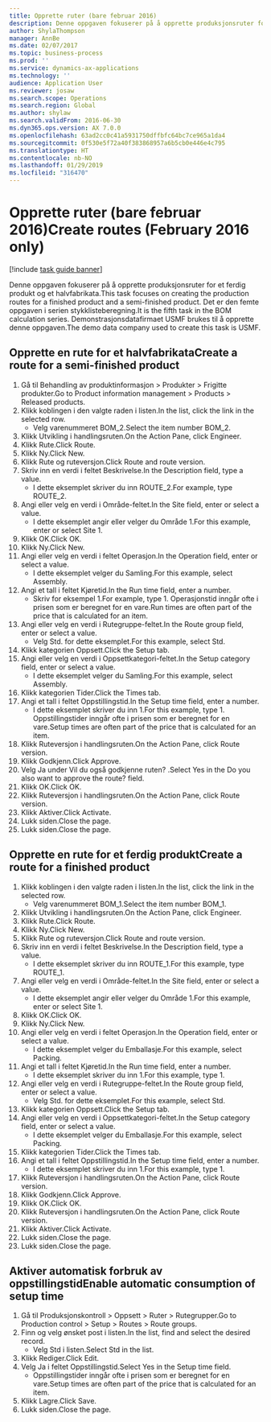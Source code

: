 ```yaml
---
title: Opprette ruter (bare februar 2016)
description: Denne oppgaven fokuserer på å opprette produksjonsruter for et ferdig produkt og et halvfabrikata.
author: ShylaThompson
manager: AnnBe
ms.date: 02/07/2017
ms.topic: business-process
ms.prod: ''
ms.service: dynamics-ax-applications
ms.technology: ''
audience: Application User
ms.reviewer: josaw
ms.search.scope: Operations
ms.search.region: Global
ms.author: shylaw
ms.search.validFrom: 2016-06-30
ms.dyn365.ops.version: AX 7.0.0
ms.openlocfilehash: 63ad2cc0c41a5931750dffbfc64bc7ce965a1da4
ms.sourcegitcommit: 0f530e5f72a40f383868957a6b5cb0e446e4c795
ms.translationtype: HT
ms.contentlocale: nb-NO
ms.lasthandoff: 01/29/2019
ms.locfileid: "316470"
---
```

# <a name="create-routes-february-2016-only"></a><span data-ttu-id="c063f-103">Opprette ruter (bare februar 2016)</span><span class="sxs-lookup"><span data-stu-id="c063f-103">Create routes (February 2016 only)</span></span>

[!include [task guide banner](../../includes/task-guide-banner.md)]

<span data-ttu-id="c063f-104">Denne oppgaven fokuserer på å opprette produksjonsruter for et ferdig produkt og et halvfabrikata.</span><span class="sxs-lookup"><span data-stu-id="c063f-104">This task focuses on creating the production routes for a finished product and a semi-finished product.</span></span> <span data-ttu-id="c063f-105">Det er den femte oppgaven i serien stykklisteberegning.</span><span class="sxs-lookup"><span data-stu-id="c063f-105">It is the fifth task in the BOM calculation series.</span></span> <span data-ttu-id="c063f-106">Demonstrasjonsdatafirmaet USMF brukes til å opprette denne oppgaven.</span><span class="sxs-lookup"><span data-stu-id="c063f-106">The demo data company used to create this task is USMF.</span></span>


## <a name="create-a-route-for-a-semi-finished-product"></a><span data-ttu-id="c063f-107">Opprette en rute for et halvfabrikata</span><span class="sxs-lookup"><span data-stu-id="c063f-107">Create a route for a semi-finished product</span></span>
1. <span data-ttu-id="c063f-108">Gå til Behandling av produktinformasjon > Produkter > Frigitte produkter.</span><span class="sxs-lookup"><span data-stu-id="c063f-108">Go to Product information management > Products > Released products.</span></span>
2. <span data-ttu-id="c063f-109">Klikk koblingen i den valgte raden i listen.</span><span class="sxs-lookup"><span data-stu-id="c063f-109">In the list, click the link in the selected row.</span></span>
    * <span data-ttu-id="c063f-110">Velg varenummeret BOM_2.</span><span class="sxs-lookup"><span data-stu-id="c063f-110">Select the item number BOM_2.</span></span>  
3. <span data-ttu-id="c063f-111">Klikk Utvikling i handlingsruten.</span><span class="sxs-lookup"><span data-stu-id="c063f-111">On the Action Pane, click Engineer.</span></span>
4. <span data-ttu-id="c063f-112">Klikk Rute.</span><span class="sxs-lookup"><span data-stu-id="c063f-112">Click Route.</span></span>
5. <span data-ttu-id="c063f-113">Klikk Ny.</span><span class="sxs-lookup"><span data-stu-id="c063f-113">Click New.</span></span>
6. <span data-ttu-id="c063f-114">Klikk Rute og ruteversjon.</span><span class="sxs-lookup"><span data-stu-id="c063f-114">Click Route and route version.</span></span>
7. <span data-ttu-id="c063f-115">Skriv inn en verdi i feltet Beskrivelse.</span><span class="sxs-lookup"><span data-stu-id="c063f-115">In the Description field, type a value.</span></span>
    * <span data-ttu-id="c063f-116">I dette eksemplet skriver du inn ROUTE_2.</span><span class="sxs-lookup"><span data-stu-id="c063f-116">For example, type ROUTE_2.</span></span>  
8. <span data-ttu-id="c063f-117">Angi eller velg en verdi i Område-feltet.</span><span class="sxs-lookup"><span data-stu-id="c063f-117">In the Site field, enter or select a value.</span></span>
    * <span data-ttu-id="c063f-118">I dette eksemplet angir eller velger du Område 1.</span><span class="sxs-lookup"><span data-stu-id="c063f-118">For this example, enter or select Site 1.</span></span>  
9. <span data-ttu-id="c063f-119">Klikk OK.</span><span class="sxs-lookup"><span data-stu-id="c063f-119">Click OK.</span></span>
10. <span data-ttu-id="c063f-120">Klikk Ny.</span><span class="sxs-lookup"><span data-stu-id="c063f-120">Click New.</span></span>
11. <span data-ttu-id="c063f-121">Angi eller velg en verdi i feltet Operasjon.</span><span class="sxs-lookup"><span data-stu-id="c063f-121">In the Operation field, enter or select a value.</span></span>
    * <span data-ttu-id="c063f-122">I dette eksemplet velger du Samling.</span><span class="sxs-lookup"><span data-stu-id="c063f-122">For this example, select Assembly.</span></span>  
12. <span data-ttu-id="c063f-123">Angi et tall i feltet Kjøretid.</span><span class="sxs-lookup"><span data-stu-id="c063f-123">In the Run time field, enter a number.</span></span>
    * <span data-ttu-id="c063f-124">Skriv for eksempel 1.</span><span class="sxs-lookup"><span data-stu-id="c063f-124">For example, type 1.</span></span> <span data-ttu-id="c063f-125">Operasjonstid inngår ofte i prisen som er beregnet for en vare.</span><span class="sxs-lookup"><span data-stu-id="c063f-125">Run times are often part of the price that is calculated for an item.</span></span>  
13. <span data-ttu-id="c063f-126">Angi eller velg en verdi i Rutegruppe-feltet.</span><span class="sxs-lookup"><span data-stu-id="c063f-126">In the Route group field, enter or select a value.</span></span>
    * <span data-ttu-id="c063f-127">Velg Std. for dette eksemplet.</span><span class="sxs-lookup"><span data-stu-id="c063f-127">For this example, select Std.</span></span>  
14. <span data-ttu-id="c063f-128">Klikk kategorien Oppsett.</span><span class="sxs-lookup"><span data-stu-id="c063f-128">Click the Setup tab.</span></span>
15. <span data-ttu-id="c063f-129">Angi eller velg en verdi i Oppsettkategori-feltet.</span><span class="sxs-lookup"><span data-stu-id="c063f-129">In the Setup category field, enter or select a value.</span></span>
    * <span data-ttu-id="c063f-130">I dette eksemplet velger du Samling.</span><span class="sxs-lookup"><span data-stu-id="c063f-130">For this example, select Assembly.</span></span>  
16. <span data-ttu-id="c063f-131">Klikk kategorien Tider.</span><span class="sxs-lookup"><span data-stu-id="c063f-131">Click the Times tab.</span></span>
17. <span data-ttu-id="c063f-132">Angi et tall i feltet Oppstillingstid.</span><span class="sxs-lookup"><span data-stu-id="c063f-132">In the Setup time field, enter a number.</span></span>
    * <span data-ttu-id="c063f-133">I dette eksemplet skriver du inn 1.</span><span class="sxs-lookup"><span data-stu-id="c063f-133">For this example, type 1.</span></span> <span data-ttu-id="c063f-134">Oppstillingstider inngår ofte i prisen som er beregnet for en vare.</span><span class="sxs-lookup"><span data-stu-id="c063f-134">Setup times are often part of the price that is calculated for an item.</span></span>  
18. <span data-ttu-id="c063f-135">Klikk Ruteversjon i handlingsruten.</span><span class="sxs-lookup"><span data-stu-id="c063f-135">On the Action Pane, click Route version.</span></span>
19. <span data-ttu-id="c063f-136">Klikk Godkjenn.</span><span class="sxs-lookup"><span data-stu-id="c063f-136">Click Approve.</span></span>
20. <span data-ttu-id="c063f-137">Velg Ja under Vil du også godkjenne ruten? .</span><span class="sxs-lookup"><span data-stu-id="c063f-137">Select Yes in the Do you also want to approve the route? field.</span></span>
21. <span data-ttu-id="c063f-138">Klikk OK.</span><span class="sxs-lookup"><span data-stu-id="c063f-138">Click OK.</span></span>
22. <span data-ttu-id="c063f-139">Klikk Ruteversjon i handlingsruten.</span><span class="sxs-lookup"><span data-stu-id="c063f-139">On the Action Pane, click Route version.</span></span>
23. <span data-ttu-id="c063f-140">Klikk Aktiver.</span><span class="sxs-lookup"><span data-stu-id="c063f-140">Click Activate.</span></span>
24. <span data-ttu-id="c063f-141">Lukk siden.</span><span class="sxs-lookup"><span data-stu-id="c063f-141">Close the page.</span></span>
25. <span data-ttu-id="c063f-142">Lukk siden.</span><span class="sxs-lookup"><span data-stu-id="c063f-142">Close the page.</span></span>

## <a name="create-a-route-for-a-finished-product"></a><span data-ttu-id="c063f-143">Opprette en rute for et ferdig produkt</span><span class="sxs-lookup"><span data-stu-id="c063f-143">Create a route for a finished product</span></span>
1. <span data-ttu-id="c063f-144">Klikk koblingen i den valgte raden i listen.</span><span class="sxs-lookup"><span data-stu-id="c063f-144">In the list, click the link in the selected row.</span></span>
    * <span data-ttu-id="c063f-145">Velg varenummeret BOM_1.</span><span class="sxs-lookup"><span data-stu-id="c063f-145">Select the item number BOM_1.</span></span>  
2. <span data-ttu-id="c063f-146">Klikk Utvikling i handlingsruten.</span><span class="sxs-lookup"><span data-stu-id="c063f-146">On the Action Pane, click Engineer.</span></span>
3. <span data-ttu-id="c063f-147">Klikk Rute.</span><span class="sxs-lookup"><span data-stu-id="c063f-147">Click Route.</span></span>
4. <span data-ttu-id="c063f-148">Klikk Ny.</span><span class="sxs-lookup"><span data-stu-id="c063f-148">Click New.</span></span>
5. <span data-ttu-id="c063f-149">Klikk Rute og ruteversjon.</span><span class="sxs-lookup"><span data-stu-id="c063f-149">Click Route and route version.</span></span>
6. <span data-ttu-id="c063f-150">Skriv inn en verdi i feltet Beskrivelse.</span><span class="sxs-lookup"><span data-stu-id="c063f-150">In the Description field, type a value.</span></span>
    * <span data-ttu-id="c063f-151">I dette eksemplet skriver du inn ROUTE_1.</span><span class="sxs-lookup"><span data-stu-id="c063f-151">For this example, type ROUTE_1.</span></span>  
7. <span data-ttu-id="c063f-152">Angi eller velg en verdi i Område-feltet.</span><span class="sxs-lookup"><span data-stu-id="c063f-152">In the Site field, enter or select a value.</span></span>
    * <span data-ttu-id="c063f-153">I dette eksemplet angir eller velger du Område 1.</span><span class="sxs-lookup"><span data-stu-id="c063f-153">For this example, enter or select Site 1.</span></span>  
8. <span data-ttu-id="c063f-154">Klikk OK.</span><span class="sxs-lookup"><span data-stu-id="c063f-154">Click OK.</span></span>
9. <span data-ttu-id="c063f-155">Klikk Ny.</span><span class="sxs-lookup"><span data-stu-id="c063f-155">Click New.</span></span>
10. <span data-ttu-id="c063f-156">Angi eller velg en verdi i feltet Operasjon.</span><span class="sxs-lookup"><span data-stu-id="c063f-156">In the Operation field, enter or select a value.</span></span>
    * <span data-ttu-id="c063f-157">I dette eksemplet velger du Emballasje.</span><span class="sxs-lookup"><span data-stu-id="c063f-157">For this example, select Packing.</span></span>  
11. <span data-ttu-id="c063f-158">Angi et tall i feltet Kjøretid.</span><span class="sxs-lookup"><span data-stu-id="c063f-158">In the Run time field, enter a number.</span></span>
    * <span data-ttu-id="c063f-159">I dette eksemplet skriver du inn 1.</span><span class="sxs-lookup"><span data-stu-id="c063f-159">For this example, type 1.</span></span>  
12. <span data-ttu-id="c063f-160">Angi eller velg en verdi i Rutegruppe-feltet.</span><span class="sxs-lookup"><span data-stu-id="c063f-160">In the Route group field, enter or select a value.</span></span>
    * <span data-ttu-id="c063f-161">Velg Std. for dette eksemplet.</span><span class="sxs-lookup"><span data-stu-id="c063f-161">For this example, select Std.</span></span>  
13. <span data-ttu-id="c063f-162">Klikk kategorien Oppsett.</span><span class="sxs-lookup"><span data-stu-id="c063f-162">Click the Setup tab.</span></span>
14. <span data-ttu-id="c063f-163">Angi eller velg en verdi i Oppsettkategori-feltet.</span><span class="sxs-lookup"><span data-stu-id="c063f-163">In the Setup category field, enter or select a value.</span></span>
    * <span data-ttu-id="c063f-164">I dette eksemplet velger du Emballasje.</span><span class="sxs-lookup"><span data-stu-id="c063f-164">For this example, select Packing.</span></span>  
15. <span data-ttu-id="c063f-165">Klikk kategorien Tider.</span><span class="sxs-lookup"><span data-stu-id="c063f-165">Click the Times tab.</span></span>
16. <span data-ttu-id="c063f-166">Angi et tall i feltet Oppstillingstid.</span><span class="sxs-lookup"><span data-stu-id="c063f-166">In the Setup time field, enter a number.</span></span>
    * <span data-ttu-id="c063f-167">I dette eksemplet skriver du inn 1.</span><span class="sxs-lookup"><span data-stu-id="c063f-167">For this example, type 1.</span></span>  
17. <span data-ttu-id="c063f-168">Klikk Ruteversjon i handlingsruten.</span><span class="sxs-lookup"><span data-stu-id="c063f-168">On the Action Pane, click Route version.</span></span>
18. <span data-ttu-id="c063f-169">Klikk Godkjenn.</span><span class="sxs-lookup"><span data-stu-id="c063f-169">Click Approve.</span></span>
19. <span data-ttu-id="c063f-170">Klikk OK.</span><span class="sxs-lookup"><span data-stu-id="c063f-170">Click OK.</span></span>
20. <span data-ttu-id="c063f-171">Klikk Ruteversjon i handlingsruten.</span><span class="sxs-lookup"><span data-stu-id="c063f-171">On the Action Pane, click Route version.</span></span>
21. <span data-ttu-id="c063f-172">Klikk Aktiver.</span><span class="sxs-lookup"><span data-stu-id="c063f-172">Click Activate.</span></span>
22. <span data-ttu-id="c063f-173">Lukk siden.</span><span class="sxs-lookup"><span data-stu-id="c063f-173">Close the page.</span></span>
23. <span data-ttu-id="c063f-174">Lukk siden.</span><span class="sxs-lookup"><span data-stu-id="c063f-174">Close the page.</span></span>

## <a name="enable-automatic-consumption-of-setup-time"></a><span data-ttu-id="c063f-175">Aktiver automatisk forbruk av oppstillingstid</span><span class="sxs-lookup"><span data-stu-id="c063f-175">Enable automatic consumption of setup time</span></span>
1. <span data-ttu-id="c063f-176">Gå til Produksjonskontroll > Oppsett > Ruter > Rutegrupper.</span><span class="sxs-lookup"><span data-stu-id="c063f-176">Go to Production control > Setup > Routes > Route groups.</span></span>
2. <span data-ttu-id="c063f-177">Finn og velg ønsket post i listen.</span><span class="sxs-lookup"><span data-stu-id="c063f-177">In the list, find and select the desired record.</span></span>
    * <span data-ttu-id="c063f-178">Velg Std i listen.</span><span class="sxs-lookup"><span data-stu-id="c063f-178">Select Std in the list.</span></span>  
3. <span data-ttu-id="c063f-179">Klikk Rediger.</span><span class="sxs-lookup"><span data-stu-id="c063f-179">Click Edit.</span></span>
4. <span data-ttu-id="c063f-180">Velg Ja i feltet Oppstillingstid.</span><span class="sxs-lookup"><span data-stu-id="c063f-180">Select Yes in the Setup time field.</span></span>
    * <span data-ttu-id="c063f-181">Oppstillingstider inngår ofte i prisen som er beregnet for en vare.</span><span class="sxs-lookup"><span data-stu-id="c063f-181">Setup times are often part of the price that is calculated for an item.</span></span>  
5. <span data-ttu-id="c063f-182">Klikk Lagre.</span><span class="sxs-lookup"><span data-stu-id="c063f-182">Click Save.</span></span>
6. <span data-ttu-id="c063f-183">Lukk siden.</span><span class="sxs-lookup"><span data-stu-id="c063f-183">Close the page.</span></span>

